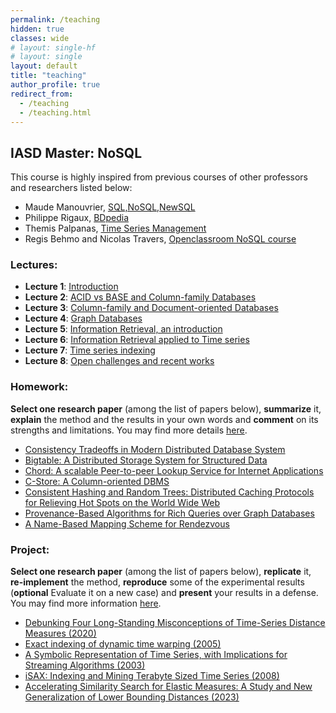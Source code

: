 ```yaml
---
permalink: /teaching
hidden: true
classes: wide
# layout: single-hf
# layout: single
layout: default
title: "teaching"
author_profile: true
redirect_from: 
  - /teaching
  - /teaching.html
---
```


## IASD Master: NoSQL

This course is highly inspired from previous courses of other professors and researchers listed below:

- Maude Manouvrier, [SQL,NoSQL,NewSQL](https://www.lamsade.dauphine.fr/~manouvri/NoSQL/CoursNoSQL_MM.html)
- Philippe Rigaux, [BDpedia](http://b3d.bdpedia.fr/)
- Themis Palpanas, [Time Series Management](https://helios2.mi.parisdescartes.fr/~themisp/)
- Regis Behmo and Nicolas Travers, [Openclassroom NoSQL course](https://openclassrooms.com/fr/courses/4462426-maitrisez-les-bases-de-donnees-nosql)


### Lectures:

  - **Lecture 1**: [Introduction](https://inriafr-my.sharepoint.com/:b:/g/personal/paul_boniol_inria_fr/Ebq5u4Z5Z9JGnORYXlVR4L0BCdBPQSaDSEv9Msr_JaDTAg?e=EG1PvD)
  - **Lecture 2**: [ACID vs BASE and Column-family Databases](https://inriafr-my.sharepoint.com/:b:/g/personal/paul_boniol_inria_fr/EXMxhj8ZExJEpLJCxxUjkcYBSiB30vd7GaZ5dPt8kB6MoA?e=HujPWF)
  - **Lecture 3**: [Column-family and Document-oriented Databases]()
  - **Lecture 4**: [Graph Databases]()
  - **Lecture 5**: [Information Retrieval, an introduction]()
  - **Lecture 6**: [Information Retrieval applied to Time series]()
  - **Lecture 7**: [Time series indexing]()
  - **Lecture 8**: [Open challenges and recent works]()

### Homework:

**Select one research paper** (among the list of papers below), **summarize** it, **explain** the method and the results in your own words and **comment** on its strengths and limitations. You may find more details [here](https://inriafr-my.sharepoint.com/:b:/g/personal/paul_boniol_inria_fr/EQoRH4g7iZ5Hh50oC6TIKjIBcYBtRBmE9mjMSH-f8D7avw?e=HpxTJv).


- [Consistency Tradeoffs in Modern Distributed Database System](https://www.cs.umd.edu/~abadi/papers/abadi-pacelc.pdf)
- [Bigtable: A Distributed Storage System for Structured Data](https://static.googleusercontent.com/media/research.google.com/en//archive/bigtable-osdi06.pdf)
- [Chord: A scalable Peer-to-peer Lookup Service for Internet Applications](https://pdos.csail.mit.edu/papers/chord:sigcomm01/chord_sigcomm.pdf)
- [C-Store: A Column-oriented DBMS](https://web.stanford.edu/class/cs345d-01/rl/cstore.pdf)
- [Consistent Hashing and Random Trees: Distributed Caching Protocols for Relieving Hot Spots on the World Wide Web](https://www.cs.princeton.edu/courses/archive/fall09/cos518/papers/chash.pdf)
- [Provenance-Based Algorithms for Rich Queries over Graph Databases](https://inria.hal.science/hal-03140067/document)
- [A Name-Based Mapping Scheme for Rendezvous](https://www.eecs.umich.edu/techreports/cse/96/CSE-TR-316-96.pdf)

### Project:

**Select one research paper** (among the list of papers below), **replicate** it, **re-implement** the method, **reproduce** some of the experimental results (**optional** Evaluate it on a new case) and **present** your results in a defense. You may find more information [here](https://inriafr-my.sharepoint.com/:b:/g/personal/paul_boniol_inria_fr/Eem4fIYmF5FNpUQuevp60tsBcNHdr6Vcvm9wlEqdbOnyeA?e=vnf0H4).

- [Debunking Four Long-Standing Misconceptions of Time-Series Distance Measures (2020)](https://www.paparrizos.org/papers/PaparrizosSIGMOD20.pdf)
- [Exact indexing of dynamic time warping (2005)](https://link.springer.com/article/10.1007/s10115-004-0154-9)
- [A Symbolic Representation of Time Series, with Implications for Streaming Algorithms (2003)](https://www.cs.ucr.edu/~eamonn/SAX.pdf)
- [iSAX: Indexing and Mining Terabyte Sized Time Series (2008)](https://www.cs.ucr.edu/~eamonn/iSAX.pdf)
- [Accelerating Similarity Search for Elastic Measures: A Study and New Generalization of Lower Bounding Distances (2023)](https://www.paparrizos.org/papers/PaparrizosVLDB23.pdf)


